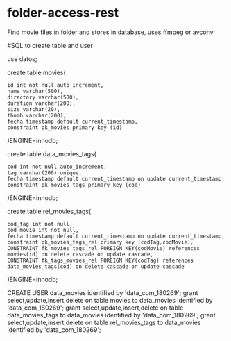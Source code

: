 # folder-access-rest
Find movie files in folder and stores in database, uses ffmpeg or avconv


#SQL to create table and user

use datos;

create table movies(

	id int not null auto_increment,
	name varchar(500),
	directory varchar(500),
	duration varchar(200),
	size varchar(20),
	thumb varchar(200),
	fecha timestamp default current_timestamp,
	constraint pk_movies primary key (id)	
)ENGINE=innodb;


create table data_movies_tags(

	cod int not null auto_increment,
	tag varchar(200) unique,
	fecha timestamp default current_timestamp on update current_timestamp,
	constraint pk_movies_tags primary key (cod)
)ENGINE=innodb;

create table rel_movies_tags(

	cod_tag int not null,
	cod_movie int not null,
	fecha timestamp default current_timestamp on update current_timestamp,
	constraint pk_movies_tags_rel primary key (codTag,codMovie),
	CONSTRAINT fk_movies_tags_rel FOREIGN KEY(codMovie) references movies(id) on delete cascade on update cascade,
	CONSTRAINT fk_tags_movies_rel FOREIGN KEY(codTag) references data_movies_tags(cod) on delete cascade on update cascade
)ENGINE=innodb;



CREATE USER data_movies identified by 'data_com_180269';
grant select,update,insert,delete on table movies to data_movies identified by 'data_com_180269';
grant select,update,insert,delete on table data_movies_tags to data_movies identified by 'data_com_180269';
grant select,update,insert,delete on table rel_movies_tags to data_movies identified by 'data_com_180269';
